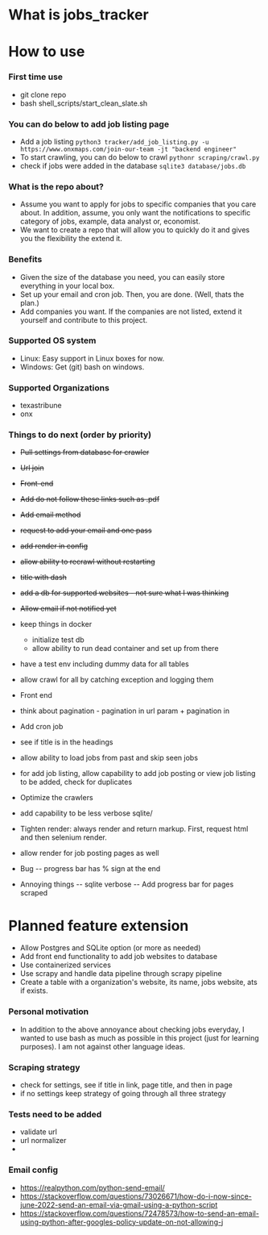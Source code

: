 # What is jobs_tracker

# How to use

### First time use
- git clone repo
- bash shell_scripts/start_clean_slate.sh

### You can do below to add job listing page
- Add a job listing
  `python3 tracker/add_job_listing.py -u https://www.onxmaps.com/join-our-team -jt "backend engineer"`
- To start crawling, you can do below to crawl
  `pythonr scraping/crawl.py`
- check if jobs were added in the database
  `sqlite3 database/jobs.db`

### What is the repo about?

- Assume you want to apply for jobs to specific companies that you care about. In addition, assume, you only want the notifications to specific category of jobs, example, data analyst or, economist.
- We want to create a repo that will allow you to quickly do it and gives you the flexibility the extend it.

### Benefits

- Given the size of the database you need, you can easily store everything in your local box.
- Set up your email and cron job. Then, you are done. (Well, thats the plan.)
- Add companies you want. If the companies are not listed, extend it yourself and contribute to this project.

### Supported OS system

- Linux: Easy support in Linux boxes for now.
- Windows: Get (git) bash on windows.

### Supported Organizations

- texastribune
- onx

### Things to do next (order by priority)

- ~~Pull settings from database for crawler~~
- ~~Url join~~
- ~~Front-end~~
- ~~Add do not follow these links such as .pdf~~
- ~~Add email method~~
- ~~request to add your email and one pass~~
- ~~add render in config~~
- ~~allow ability to recrawl without restarting~~
- ~~title with dash~~
- ~~add a db for supported websites - not sure what I was thinking~~
- ~~Allow email if not notified yet~~
- keep things in docker
  - initialize test db
  - allow ability to run dead container and set up from there
- have a test env including dummy data for all tables
- allow crawl for all by catching exception and logging them
- Front end
- think about pagination - pagination in url param + pagination in
- Add cron job
- see if title is in the headings
- allow ability to load jobs from past and skip seen jobs
- for add job listing, allow capability to add job posting or view job listing to be added, check for duplicates
- Optimize the crawlers
- add capability to be less verbose sqlite/
- Tighten render: always render and return markup. First, request html and then selenium render.
- allow render for job posting pages as well

- Bug
-- progress bar has % sign at the end

- Annoying things
-- sqlite verbose
-- Add progress bar for pages scraped

# Planned feature extension

- Allow Postgres and SQLite option (or more as needed)
- Add front end functionality to add job websites to database
- Use containerized services
- Use scrapy and handle data pipeline through scrapy pipeline
- Create a table with a organization's website, its name, jobs website, ats if exists.

### Personal motivation

- In addition to the above annoyance about checking jobs everyday, I wanted to use bash as much as possible in this project (just for learning purposes). I am not against other language ideas.

### Scraping strategy

- check for settings, see if title in link, page title, and then in page
- if no settings keep strategy of going through all three strategy

### Tests need to be added

- validate url
- url normalizer
-


### Email config
- https://realpython.com/python-send-email/
- https://stackoverflow.com/questions/73026671/how-do-i-now-since-june-2022-send-an-email-via-gmail-using-a-python-script
- https://stackoverflow.com/questions/72478573/how-to-send-an-email-using-python-after-googles-policy-update-on-not-allowing-j
